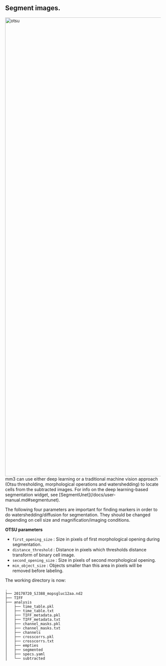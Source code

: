 ## Segment images. 

<img width="1486" alt="otsu" src="https://user-images.githubusercontent.com/40699438/177629756-2bf87d2e-6ec8-4580-8675-648d68b29cb5.png">
mm3 can use either deep learning or a traditional machine vision approach (Otsu thresholding, morphological operations and watershedding) to locate cells from the subtracted images. For info on the deep learning-based segmentation widget, see [SegmentUnet](/docs/user-manual.md#segmentunet).

The following four parameters are important for finding markers in order to do watershedding/diffusion for segmentation. They should be changed depending on cell size and magnification/imaging conditions.

**OTSU parameters**

* `first_opening_size` : Size in pixels of first morphological opening during segmentation.
* `distance_threshold` : Distance in pixels which thresholds distance transform of binary cell image.
* `second_opening_size` : Size in pixels of second morphological opening.
* `min_object_size` : Objects smaller than this area in pixels will be removed before labeling.


The working directory is now:
```
.
├── 20170720_SJ388_mopsgluc12aa.nd2
├── TIFF
├── analysis
│   ├── time_table.pkl
│   ├── time_table.txt
│   ├── TIFF_metadata.pkl
│   ├── TIFF_metadata.txt
│   ├── channel_masks.pkl
│   ├── channel_masks.txt
│   ├── channels
│   ├── crosscorrs.pkl
│   ├── crosscorrs.txt
│   ├── empties
│   ├── segmented
│   ├── specs.yaml
│   └── subtracted
```